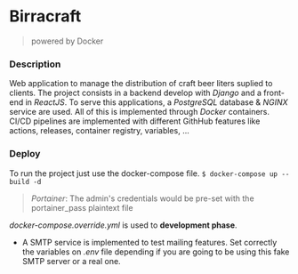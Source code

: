 # Birracraft
> powered by Docker

### Description

Web application to manage the distribution of craft beer liters suplied to clients.
The project consists in a backend develop with _Django_ and a front-end in _ReactJS_. To serve this applications, a _PostgreSQL_ database & _NGINX_ service are used.
All of this is implemented through _Docker_ containers.
CI/CD pipelines are implemented with different GithHub features like actions, releases, container registry, variables, ...

### Deploy

To run the project just use the docker-compose file.
`$ docker-compose up --build -d`

> _Portainer_: The admin's credentials would be pre-set with the portainer_pass plaintext file


_docker-compose.override.yml_ is used to __development phase__.

* A SMTP service is implemented to test mailing features. Set correctly the variables on _.env_ file depending if you are going to be using this fake SMTP server or a real one.
